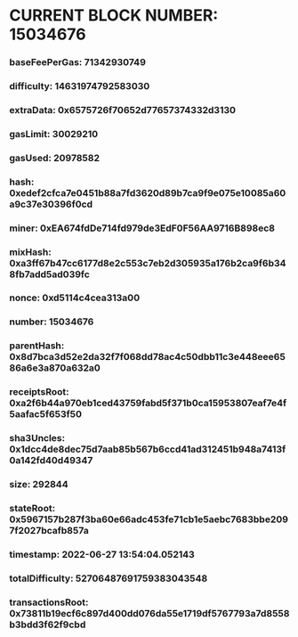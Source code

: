# CURRENT BLOCK NUMBER: 15034676

### baseFeePerGas: 71342930749
### difficulty: 14631974792583030
### extraData: 0x6575726f70652d77657374332d3130
### gasLimit: 30029210
### gasUsed: 20978582
### hash: 0xedef2cfca7e0451b88a7fd3620d89b7ca9f9e075e10085a60a9c37e30396f0cd
### miner: 0xEA674fdDe714fd979de3EdF0F56AA9716B898ec8
### mixHash: 0xa3ff67b47cc6177d8e2c553c7eb2d305935a176b2ca9f6b348fb7add5ad039fc
### nonce: 0xd5114c4cea313a00
### number: 15034676
### parentHash: 0x8d7bca3d52e2da32f7f068dd78ac4c50dbb11c3e448eee6586a6e3a870a632a0
### receiptsRoot: 0xa2f6b44a970eb1ced43759fabd5f371b0ca15953807eaf7e4f5aafac5f653f50
### sha3Uncles: 0x1dcc4de8dec75d7aab85b567b6ccd41ad312451b948a7413f0a142fd40d49347
### size: 292844
### stateRoot: 0x5967157b287f3ba60e66adc453fe71cb1e5aebc7683bbe2097f2027bcafb857a
### timestamp: 2022-06-27 13:54:04.052143
### totalDifficulty: 52706487691759383043548
### transactionsRoot: 0x73811b19ecf6c897d400dd076da55e1719df5767793a7d8558b3bdd3f62f9cbd
